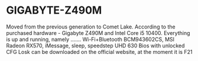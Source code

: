 # GIGABYTE-Z490M
Moved from the previous generation to Comet Lake. According to the purchased hardware - Gigabyte Z490M and Intel Core i5 10400. Everything is up and running, namely .......
Wi-Fi+Bluetooth BCM943602CS, MSI Radeon RX570, iMessage, sleep, speedstep UHD 630
Bios with unlocked CFG Losk can be downloaded on the official website, at the moment it is F21
